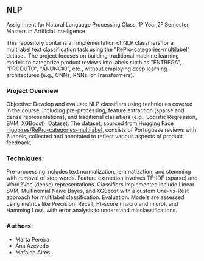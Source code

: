 ## NLP
Assignment for Natural Language Processing Class, 1º Year,2º Semester, Masters in Artificial Intelligence

This repository contains an implementation of NLP classifiers for a multilabel text classification task using the "RePro-categories-multilabel" dataset. The project focuses on building traditional machine learning models to categorize product reviews into labels such as "ENTREGA", "PRODUTO", "ANUNCIO", etc., without employing deep learning architectures (e.g., CNNs, RNNs, or Transformers).

### Project Overview
Objective: Develop and evaluate NLP classifiers using techniques covered in the course, including pre-processing, feature extraction (sparse and dense representations), and traditional classifiers (e.g., Logistic Regression, SVM, XGBoost).
Dataset: The dataset, sourced from Hugging Face [higopires/RePro-categories-multilabel](https://huggingface.co/datasets/higopires/RePro-categories-multilabel), consists of Portuguese reviews with 6 labels, collected and annotated to reflect various aspects of product feedback.
### Techniques:
Pre-processing includes text normalization, lemmatization, and stemming with removal of stop words.
Feature extraction involves TF-IDF (sparse) and Word2Vec (dense) representations.
Classifiers implemented include Linear SVM, Multinomial Naive Bayes, and XGBoost with a custom One-vs-Rest approach for multilabel classification.
Evaluation: Models are assessed using metrics like Precision, Recall, F1-score (macro and micro), and Hamming Loss, with error analysis to understand misclassifications.

### Authors:
* Marta Pereira
* Ana Azevedo
* Mafalda Aires
